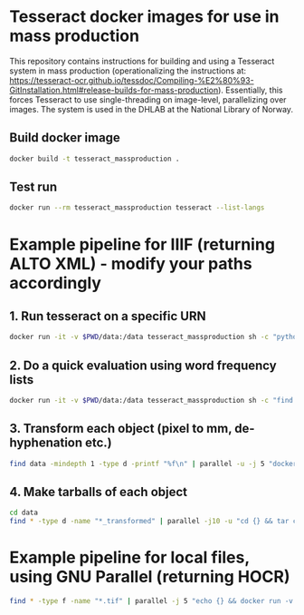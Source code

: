 # Tesseract docker images for use in mass production

This repository contains instructions for building and using a Tesseract system in mass production (operationalizing the instructions at: https://tesseract-ocr.github.io/tessdoc/Compiling-%E2%80%93-GitInstallation.html#release-builds-for-mass-production). Essentially, this forces Tesseract to use single-threading on image-level, parallelizing over images. The system is used in the DHLAB at the National Library of Norway.

## Build docker image

```bash
docker build -t tesseract_massproduction .
```

## Test run
```bash
docker run --rm tesseract_massproduction tesseract --list-langs
```

# Example pipeline for IIIF (returning ALTO XML) - modify your paths accordingly

## 1. Run tesseract on a specific URN

```bash
docker run -it -v $PWD/data:/data tesseract_massproduction sh -c "python3 process.py URN:NBN:no-nb_digibok_2018080126011 nor-frak alto"
```

## 2. Do a quick evaluation using word frequency lists

```bash
docker run -it -v $PWD/data:/data tesseract_massproduction sh -c "find /data -type f | python3 validate.py | head"
```

## 3. Transform each object (pixel to mm, de-hyphenation etc.)
```bash
find data -mindepth 1 -type d -printf "%f\n" | parallel -u -j 5 "docker run -i -v $PWD/data:/data tesseract_massproduction python3 transform_alto.py /data/{}"
```

## 4. Make tarballs of each object
```bash
cd data
find * -type d -name "*_transformed" | parallel -j10 -u "cd {} && tar cf ../{=s/_transformed// =}_ocr_xml.tar *"
```

# Example pipeline for local files, using GNU Parallel (returning HOCR)
```bash
find * -type f -name "*.tif" | parallel -j 5 "echo {} && docker run -v -v $PWD/data:/data --rm tesseract_massproduction tesseract /data/{} /data/{} -c tessedit_create_hocr=1 -c hocr_font_info=0 -l eng"
```
